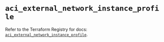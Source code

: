 # `aci_external_network_instance_profile`

Refer to the Terraform Registry for docs: [`aci_external_network_instance_profile`](https://registry.terraform.io/providers/ciscodevnet/aci/2.17.0/docs/resources/external_network_instance_profile).
